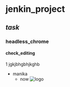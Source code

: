 # jenkin_project
## _task_
### headless_chrome
#### check_editing
1 jgkjbhgbhjkghb
* manika
  * now
![logo](yrl)

